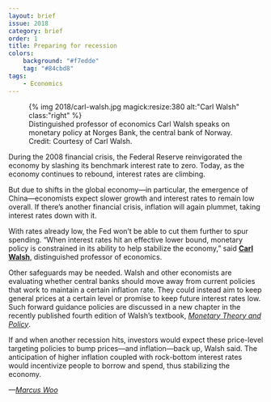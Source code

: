 ```yaml
---
layout: brief
issue: 2018
category: brief
order: 1
title: Preparing for recession
colors:
    background: "#f7edde"
    tag: "#84cbd8"
tags:
    - Economics
---
```

<figure>
{% img 2018/carl-walsh.jpg magick:resize:380 alt:"Carl Walsh" class:"right" %}
<figcaption>Distinguished professor of economics Carl Walsh speaks on monetary policy at Norges Bank, the central bank of Norway. Credit: Courtesy of Carl Walsh.</figcaption>
</figure>

During the 2008 financial crisis, the Federal Reserve reinvigorated the economy by slashing its benchmark interest rate to zero. Today, as the economy continues to rebound, interest rates are climbing.

But due to shifts in the global economy—in particular, the emergence of China—economists expect slower growth and interest rates to remain low overall. If there’s another financial crisis, inflation will again plummet, taking interest rates down with it.

With rates already low, the Fed won’t be able to cut them further to spur spending. “When interest rates hit an effective lower bound, monetary policy is constrained in its ability to help stabilize the economy,” said [**Carl Walsh**](https://economics.ucsc.edu/faculty/singleton.php?&singleton=true&cruz_id=walshc), distinguished professor of economics.

Other safeguards may be needed. Walsh and other economists are evaluating whether central banks should move away from current policies that work to maintain a certain inflation rate. They could instead aim to keep general prices at a certain level or promise to keep future interest rates low. Such forward guidance policies are discussed in a new chapter in the recently published fourth edition of Walsh’s textbook, [*Monetary Theory and Policy*](https://mitpress.mit.edu/books/monetary-theory-and-policy-fourth-edition).

If and when another recession hits, investors would expect these price-level targeting policies to bump prices—and inflation—back up, Walsh said. The anticipation of higher inflation coupled with rock-bottom interest rates would incentivize people to borrow and spend, thus stabilizing the economy.

*—[Marcus Woo](https://about.me/marcus_woo)*

